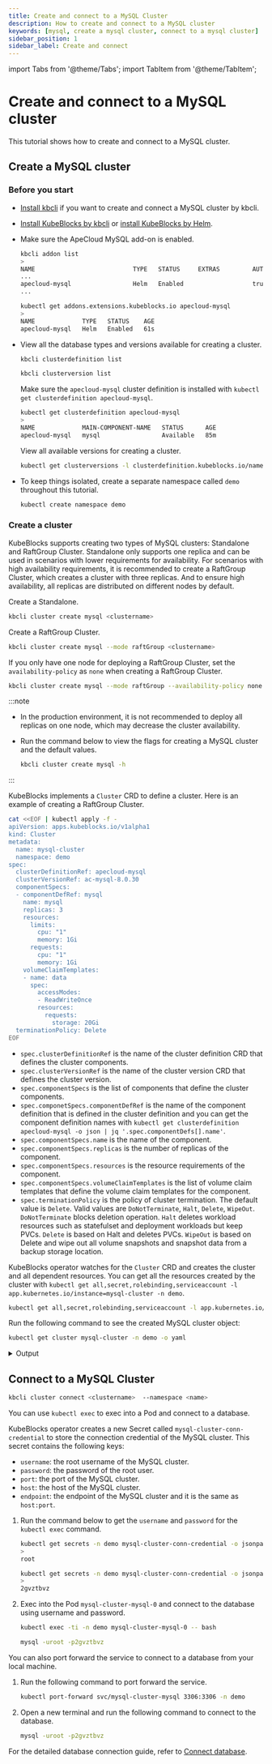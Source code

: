 ```yaml
---
title: Create and connect to a MySQL Cluster
description: How to create and connect to a MySQL cluster
keywords: [mysql, create a mysql cluster, connect to a mysql cluster]
sidebar_position: 1
sidebar_label: Create and connect
---
```


import Tabs from '@theme/Tabs';
import TabItem from '@theme/TabItem';

# Create and connect to a MySQL cluster

This tutorial shows how to create and connect to a MySQL cluster.

## Create a MySQL cluster

### Before you start

* [Install kbcli](./../../installation/install-kbcli.md) if you want to create and connect a MySQL cluster by kbcli.
* [Install KubeBlocks by kbcli](./../../installation/install-with-kbcli/install-kubeblocks-with-kbcli.md) or [install KubeBlocks by Helm](./../../installation/install-with-helm/install-kubeblocks-with-helm.md).
* Make sure the ApeCloud MySQL add-on is enabled.
  
  <Tabs>

  <TabItem value="kbcli" label="kbcli" default>
  
  ```bash
  kbcli addon list
  >
  NAME                           TYPE   STATUS     EXTRAS         AUTO-INSTALL   INSTALLABLE-SELECTOR
  ...
  apecloud-mysql                 Helm   Enabled                   true
  ...
  ```

  </TabItem>

  <TabItem value="kubectl" label="kubectl">

  ```bash
  kubectl get addons.extensions.kubeblocks.io apecloud-mysql
  >
  NAME             TYPE   STATUS    AGE
  apecloud-mysql   Helm   Enabled   61s
  ```

  </TabItem>
  </Tabs>

* View all the database types and versions available for creating a cluster.

  <Tabs>

  <TabItem value="kbcli" label="kbcli" default>

  ```bash
  kbcli clusterdefinition list

  kbcli clusterversion list
  ```

  </TabItem>

  <TabItem value="kubectl" label="kubectl">
  
  Make sure the `apecloud-mysql` cluster definition is installed with `kubectl get clusterdefinition apecloud-mysql`.

  ```bash
  kubectl get clusterdefinition apecloud-mysql
  >
  NAME             MAIN-COMPONENT-NAME   STATUS      AGE
  apecloud-mysql   mysql                 Available   85m
  ```

  View all available versions for creating a cluster.

  ```bash
  kubectl get clusterversions -l clusterdefinition.kubeblocks.io/name=apecloud-mysql
  ```

  </TabItem>

  </Tabs>

* To keep things isolated, create a separate namespace called `demo` throughout this tutorial.

  ```bash
  kubectl create namespace demo
  ```

### Create a cluster

KubeBlocks supports creating two types of MySQL clusters: Standalone and RaftGroup Cluster. Standalone only supports one replica and can be used in scenarios with lower requirements for availability. For scenarios with high availability requirements, it is recommended to create a RaftGroup Cluster, which creates a cluster with three replicas. And to ensure high availability, all replicas are distributed on different nodes by default.

<Tabs>

<TabItem value="kbcli" label="kbcli" default>

Create a Standalone.

```bash
kbcli cluster create mysql <clustername>
```

Create a RaftGroup Cluster.

```bash
kbcli cluster create mysql --mode raftGroup <clustername>
```

If you only have one node for deploying a RaftGroup Cluster, set the `availability-policy` as `none` when creating a RaftGroup Cluster.

```bash
kbcli cluster create mysql --mode raftGroup --availability-policy none <clustername>
```

:::note

* In the production environment, it is not recommended to deploy all replicas on one node, which may decrease the cluster availability.
* Run the command below to view the flags for creating a MySQL cluster and the default values.
  
  ```bash
  kbcli cluster create mysql -h
  ```

:::

</TabItem>

<TabItem value="kubectl" label="kubectl">

KubeBlocks implements a `Cluster` CRD to define a cluster. Here is an example of creating a RaftGroup Cluster.

   ```bash
   cat <<EOF | kubectl apply -f -
   apiVersion: apps.kubeblocks.io/v1alpha1
   kind: Cluster
   metadata:
     name: mysql-cluster
     namespace: demo
   spec:
     clusterDefinitionRef: apecloud-mysql
     clusterVersionRef: ac-mysql-8.0.30
     componentSpecs:
     - componentDefRef: mysql
       name: mysql
       replicas: 3
       resources:
         limits:
           cpu: "1"
           memory: 1Gi
         requests:
           cpu: "1"
           memory: 1Gi
       volumeClaimTemplates:
       - name: data
         spec:
           accessModes:
           - ReadWriteOnce
           resources:
             requests:
               storage: 20Gi
     terminationPolicy: Delete
   EOF
   ```

* `spec.clusterDefinitionRef` is the name of the cluster definition CRD that defines the cluster components.
* `spec.clusterVersionRef` is the name of the cluster version CRD that defines the cluster version.
* `spec.componentSpecs` is the list of components that define the cluster components.
* `spec.componetSpecs.componentDefRef` is the name of the component definition that is defined in the cluster definition and you can get the component definition names with `kubectl get clusterdefinition apecloud-mysql -o json | jq '.spec.componentDefs[].name'`.
* `spec.componentSpecs.name` is the name of the component.
* `spec.componentSpecs.replicas` is the number of replicas of the component.
* `spec.componentSpecs.resources` is the resource requirements of the component.
* `spec.componentSpecs.volumeClaimTemplates` is the list of volume claim templates that define the volume claim templates for the component.
* `spec.terminationPolicy` is the policy of cluster termination. The default value is `Delete`. Valid values are `DoNotTerminate`, `Halt`, `Delete`, `WipeOut`. `DoNotTerminate` blocks deletion operation. `Halt` deletes workload resources such as statefulset and deployment workloads but keep PVCs. `Delete` is based on Halt and deletes PVCs. `WipeOut` is based on Delete and wipe out all volume snapshots and snapshot data from a backup storage location.

KubeBlocks operator watches for the `Cluster` CRD and creates the cluster and all dependent resources. You can get all the resources created by the cluster with `kubectl get all,secret,rolebinding,serviceaccount -l app.kubernetes.io/instance=mysql-cluster -n demo`.

```bash
kubectl get all,secret,rolebinding,serviceaccount -l app.kubernetes.io/instance=mysql-cluster -n demo
```

Run the following command to see the created MySQL cluster object:

```bash
kubectl get cluster mysql-cluster -n demo -o yaml
```

<details>
<summary>Output</summary>

```yaml
apiVersion: apps.kubeblocks.io/v1alpha1
kind: Cluster
metadata:
  annotations:
    kubectl.kubernetes.io/last-applied-configuration: |
      {"apiVersion":"apps.kubeblocks.io/v1alpha1","kind":"Cluster","metadata":{"annotations":{},"name":"mysql-cluster","namespace":"demo"},"spec":{"clusterDefinitionRef":"apecloud-mysql","clusterVersionRef":"ac-mysql-8.0.30","componentSpecs":[{"componentDefRef":"mysql","name":"mysql","replicas":1,"resources":{"limits":{"cpu":"0.5","memory":"1Gi"},"requests":{"cpu":"0.5","memory":"1Gi"}},"volumeClaimTemplates":[{"name":"data","spec":{"accessModes":["ReadWriteOnce"],"resources":{"requests":{"storage":"20Gi"}}}}]}],"terminationPolicy":"Delete"}}
  creationTimestamp: "2023-07-17T09:03:23Z"
  finalizers:
  - cluster.kubeblocks.io/finalizer
  generation: 1
  labels:
    clusterdefinition.kubeblocks.io/name: apecloud-mysql
    clusterversion.kubeblocks.io/name: ac-mysql-8.0.30
  name: mysql-cluster
  namespace: demo
  resourceVersion: "27158"
  uid: de7c9fa4-7b94-4227-8852-8d76263aa326
spec:
  clusterDefinitionRef: apecloud-mysql
  clusterVersionRef: ac-mysql-8.0.30
  componentSpecs:
  - componentDefRef: mysql
    monitor: false
    name: mysql
    noCreatePDB: false
    replicas: 1
    resources:
      limits:
        cpu: "0.5"
        memory: 1Gi
      requests:
        cpu: "0.5"
        memory: 1Gi
    volumeClaimTemplates:
    - name: data
      spec:
        accessModes:
        - ReadWriteOnce
        resources:
          requests:
            storage: 20Gi
  terminationPolicy: Delete
status:
  clusterDefGeneration: 2
  components:
    mysql:
      consensusSetStatus:
        leader:
          accessMode: None
          name: ""
          pod: Unknown
      phase: Failed
      podsReady: true
      podsReadyTime: "2023-07-17T09:03:37Z"
  conditions:
  - lastTransitionTime: "2023-07-17T09:03:23Z"
    message: 'The operator has started the provisioning of Cluster: mysql-cluster'
    observedGeneration: 1
    reason: PreCheckSucceed
    status: "True"
    type: ProvisioningStarted
  - lastTransitionTime: "2023-07-17T09:03:23Z"
    message: Successfully applied for resources
    observedGeneration: 1
    reason: ApplyResourcesSucceed
    status: "True"
    type: ApplyResources
  - lastTransitionTime: "2023-07-17T09:03:37Z"
    message: all pods of components are ready, waiting for the probe detection successful
    reason: AllReplicasReady
    status: "True"
    type: ReplicasReady
  - lastTransitionTime: "2023-07-17T09:03:23Z"
    message: 'pods are unavailable in Components: [mysql], refer to related component
      message in Cluster.status.components'
    reason: ComponentsNotReady
    status: "False"
    type: Ready
  observedGeneration: 1
  phase: Running
```

</details>

</TabItem>

</Tabs>

## Connect to a MySQL Cluster

<Tabs>

<TabItem value="kbcli" label="kbcli" default>

```bash
kbcli cluster connect <clustername>  --namespace <name>
```

</TabItem>

<TabItem value="kubectl" label="kubectl">

You can use `kubectl exec` to exec into a Pod and connect to a database.

KubeBlocks operator creates a new Secret called `mysql-cluster-conn-credential` to store the connection credential of the MySQL cluster. This secret contains the following keys:

* `username`: the root username of the MySQL cluster.
* `password`: the password of the root user.
* `port`: the port of the MySQL cluster.
* `host`: the host of the MySQL cluster.
* `endpoint`: the endpoint of the MySQL cluster and it is the same as `host:port`.

1. Run the command below to get the `username` and `password` for the `kubectl exec` command.

   ```bash
   kubectl get secrets -n demo mysql-cluster-conn-credential -o jsonpath='{.data.\username}' | base64 -d
   >
   root

   kubectl get secrets -n demo mysql-cluster-conn-credential -o jsonpath='{.data.\password}' | base64 -d
   >
   2gvztbvz
   ```

2. Exec into the Pod `mysql-cluster-mysql-0` and connect to the database using username and password.

   ```bash
   kubectl exec -ti -n demo mysql-cluster-mysql-0 -- bash

   mysql -uroot -p2gvztbvz
   ```

</TabItem>

<TabItem value="port-forward" label="port-forward">

You can also port forward the service to connect to a database from your local machine.

1. Run the following command to port forward the service.

   ```bash
   kubectl port-forward svc/mysql-cluster-mysql 3306:3306 -n demo
   ```

2. Open a new terminal and run the following command to connect to the database.

   ```bash
   mysql -uroot -p2gvztbvz
   ```

</TabItem>

</Tabs>

For the detailed database connection guide, refer to [Connect database](./../../connect_database/overview-of-database-connection.md). 

